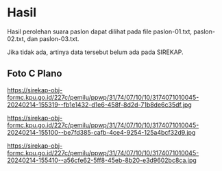 # Hasil

Hasil perolehan suara paslon dapat dilihat pada file paslon-01.txt, paslon-02.txt, dan paslon-03.txt.

Jika tidak ada, artinya data tersebut belum ada pada SIREKAP.

## Foto C Plano

https://sirekap-obj-formc.kpu.go.id/227c/pemilu/ppwp/31/74/07/10/10/3174071010045-20240214-155319--fb1e1432-d1e6-458f-8d2d-71b8de6c35df.jpg

https://sirekap-obj-formc.kpu.go.id/227c/pemilu/ppwp/31/74/07/10/10/3174071010045-20240214-155100--be7fd385-cafb-4ce4-9254-125a4bcf32d9.jpg

https://sirekap-obj-formc.kpu.go.id/227c/pemilu/ppwp/31/74/07/10/10/3174071010045-20240214-155410--a56cfe62-5ff8-45eb-8b20-e3d9602bc8ca.jpg
